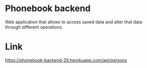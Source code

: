 # Phonebook backend
Web application that allows to access saved data and alter that data through different operations.  
# Link 
https://phonebook-backend-29.herokuapp.com/api/persons